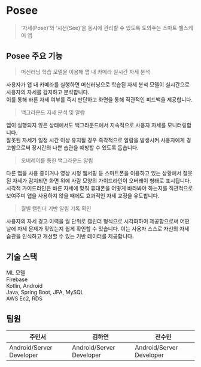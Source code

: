 # Posee
> ‘자세(Pose)’와 ‘시선(See)’을 동시에 관리할 수 있도록 도와주는 스마트 헬스케어 앱

## Posee 주요 기능
> 머신러닝 학습 모델을 이용해 앱 내 카메라 실시간 자세 분석
<p>사용자가 앱 내 카메라를 실행하면 머신러닝으로 학습된 자세 분석 모델이 실시간으로 사용자의 자세를 감지하고 분석합니다. <br>
  이를 통해 바른 자세 여부를 즉시 판단하고 화면을 통해 직관적인 피드백을 제공합니다.</p>

> 백그라운드 자세 분석 및 알람
<p>앱이 실행되지 않은 상태에서도 백그라운드에서 지속적으로 사용자 자세를 모니터링합니다. <br>
  잘못된 자세가 일정 시간 이상 유지될 경우 즉각적으로 알람을 발생시켜 사용자에게 경고함으로써 장시간의 나쁜 습관을 예방할 수 있도록 돕습니다.</p>

> 오버레이를 통한 백그라운드 알림
<p>다른 앱을 사용 중이거나 영상 시청 웹서핑 등 스마트폰을 이용하고 있는 상황에서 잘못된 자세가 감지되면 화면 위에 사람 모양의 가이드라인이 오버레이 형태로 표시됩니다. 
  시각적 가이드라인은 바른 자세에 맞춰 휴대폰을 어떻게 바라봐야 하는지를 직관적으로 보여주며 앱을 사용하지 않을 때에도 효과적인 자세 교정을 유도합니다.</p>

> 월별 캘린더 기반 알림 기록 확인
<p>사용자의 자세 경고 이력을 월 단위로 캘린더 형식으로 시각화하여 제공함으로써 어떤 날에 자세 문제가 잦았는지 쉽게 확인할 수 있습니다. 
  이는 사용자 스스로 자신의 자세 습관을 인식하고 개선할 수 있는 기반 데이터를 제공합니다.</p>

## 기술 스택
ML 모델 <br>
Firebase <br>
Kotlin, Android <br>
Java, Spring Boot, JPA, MySQL <br>
AWS Ec2, RDS

## 팀원
| 주민서           | 김하연              | 전수민              |
|------------------|---------------------|---------------------|
| Android/Server Developer | Android/Server Developer | Android/Server Developer |

